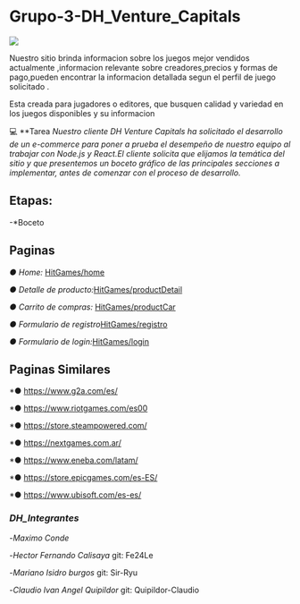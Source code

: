 

# **Grupo-3-DH_Venture_Capitals**

![](https://github.com/Sir-Ryu/Grupo-3-HitGames/blob/main/desings/logo_sprint1.png)


Nuestro sitio brinda informacion sobre los juegos mejor vendidos actualmente ,informacion relevante sobre creadores,precios y formas de pago,pueden encontrar la informacion detallada segun el perfil de juego solicitado .

  Esta creada para jugadores o editores, que busquen calidad y variedad en los juegos disponibles y su informacion

💻 
**Tarea
_Nuestro cliente DH Venture Capitals ha solicitado el desarrollo de un e-commerce para poner a prueba el desempeño de nuestro equipo al trabajar con Node.js y React.El cliente solicita que elijamos la temática del sitio
y que presentemos un boceto gráfico de las principales secciones a implementar, antes de comenzar con el proceso de desarrollo._


## **Etapas:**

-*Boceto

## **Paginas**

*● Home:* [HitGames/home](https://fe24le.github.io/Grupo-3-DH_Venture_Capitals/)

*● Detalle de producto:*[HitGames/productDetail](https://fe24le.github.io/Grupo-3-DH_Venture_Capitals/productDetail.html)

*● Carrito de compras:* [HitGames/productCar](https://fe24le.github.io/Grupo-3-DH_Venture_Capitals/views/productCart.html)

*● Formulario de registro*[HitGames/registro](https://fe24le.github.io/Grupo-3-DH_Venture_Capitals/registro.html)

*● Formulario de login:*[HitGames/login](https://fe24le.github.io/Grupo-3-DH_Venture_Capitals/login.html)

## **Paginas Similares**

*● https://www.g2a.com/es/

*● https://www.riotgames.com/es00

*● https://store.steampowered.com/

*● https://nextgames.com.ar/

*● https://www.eneba.com/latam/

*● https://store.epicgames.com/es-ES/

*● https://www.ubisoft.com/es-es/

### *DH_Integrantes* 

-*Maximo Conde*  

-*Hector Fernando Calisaya*   git:  Fe24Le 

-*Mariano Isidro burgos*   git:  Sir-Ryu

-*Claudio Ivan Angel Quipildor*   git:  Quipildor-Claudio



